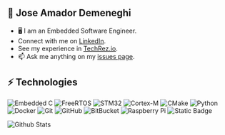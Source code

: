 ## 🍍 Jose Amador Demeneghi

* 🖥️ I am an Embedded Software Engineer.
* Connect with me on [LinkedIn](https://www.linkedin.com/in/joseamador).
* See my experience in [TechRez.io](https://techrez.io/resume/JoseAmador).
* 📫  Ask me anything on my [issues page](https://github.com/JoseAmador95/JoseAmador95/issues).

## ⚡ Technologies
![Embedded C](https://img.shields.io/badge/Embedded_C-black?style=flat&logo=C)
![FreeRTOS](https://img.shields.io/badge/FreeRTOS-green?style=flat)
![STM32](https://img.shields.io/badge/STM32-blue?style=flat&logo=stmicroelectronics)
![Cortex-M](https://img.shields.io/badge/Cortex--M-blue?style=flat&logo=arm&labelColor=black)
![CMake](https://img.shields.io/badge/CMake-blue?style=flat&logo=cmake)
![Python](https://img.shields.io/badge/-Python-black?style=flat-square&logo=Python)
![Docker](https://img.shields.io/badge/-Docker-black?style=flat-square&logo=docker)
![Git](https://img.shields.io/badge/-Git-black?style=flat-square&logo=git)
![GitHub](https://img.shields.io/badge/-GitHub-181717?style=flat-square&logo=github)
![BitBucket](https://img.shields.io/badge/-BitBucket-darkblue?style=flat-square&logo=bitbucket)
![Raspberry Pi](https://img.shields.io/badge/-Raspberry%20Pi-C51A4A?style=flat-square&logo=Raspberry-Pi)
![Static Badge](https://img.shields.io/badge/Jira-blue?style=flat&logo=jira)

![Github Stats](https://github-readme-stats.vercel.app/api?username=joseamador95&hide_rank=true&count_private=true&show_icons=true&include_all_commits=true&theme=transparent)
